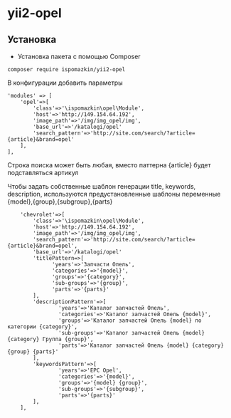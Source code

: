 yii2-opel
=================



Установка
------------------
* Установка пакета с помощью Composer
```
composer require ispomazkin/yii2-opel
```


В конфигурации добавить параметры

    'modules' => [
        'opel'=>[
            'class'=>'\ispomazkin\opel\Module',
            'host'=>'http://149.154.64.192',
            'image_path'=>'/img/img_opel/img',
            'base_url'=>'/katalogi/opel'
            'search_pattern'=>'http://site.com/search/?article={article}&brand=opel'
        ],
    ],

Строка поиска может быть любая, вместо паттерна {article}
будет подставляться артикул

Чтобы задать собственные шаблон генерации title, keywords, description,
используются предустановленные шаблоны переменные {model},{group},{subgroup},{parts} 

        'chevrolet'=>[
            'class'=>'\ispomazkin\opel\Module',
            'host'=>'http://149.154.64.192',
            'image_path'=>'/img/img_opel/img',
            'search_pattern'=>'http://site.com/search/?article={article}&brand=opel',
            'base_url'=>'/katalogi/opel'
            'titlePattern=>[
                  'years'=>'Запчасти Опель',
                  'categories'=>'{model}',
                  'groups'=>'{category}',
                  'sub-groups'=>'{group}',
                  'parts'=>'{parts}'
            ],
            'descriptionPattern'=>[
                    'years'=>'Каталог запчастей Опель',
                    'categories'=>'Каталог запчастей Опель {model}',
                    'groups'=>'Каталог запчастей Опель {model} по категории {category}',
                    'sub-groups'=>'Каталог запчастей Опель {model} {category} Группа {group}',
                    'parts'=>'Каталог запчастей Опель {model} {category} {group} {parts}'
            ],
            'keywordsPattern'=>[
                    'years'=>'EPC Opel',
                    'categories'=>'{model}',
                    'groups'=>'{model} {group}',
                    'sub-groups'=>'{subgroup}',
                    'parts'=>'{parts}'
            ],
        ],
        

